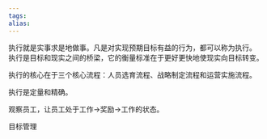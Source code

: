 ```yaml
---
tags: 
alias:
---
```


执行就是实事求是地做事。凡是对实现预期目标有益的行为，都可以称为执行。
执行是目标和现实之间的桥梁，它的衡量标准在于更好更快地使现实向目标转变。

执行的核心在于三个核心流程：人员选育流程、战略制定流程和运营实施流程。

执行是定量和精确。

观察员工，让员工处于工作->奖励->工作的状态。

目标管理